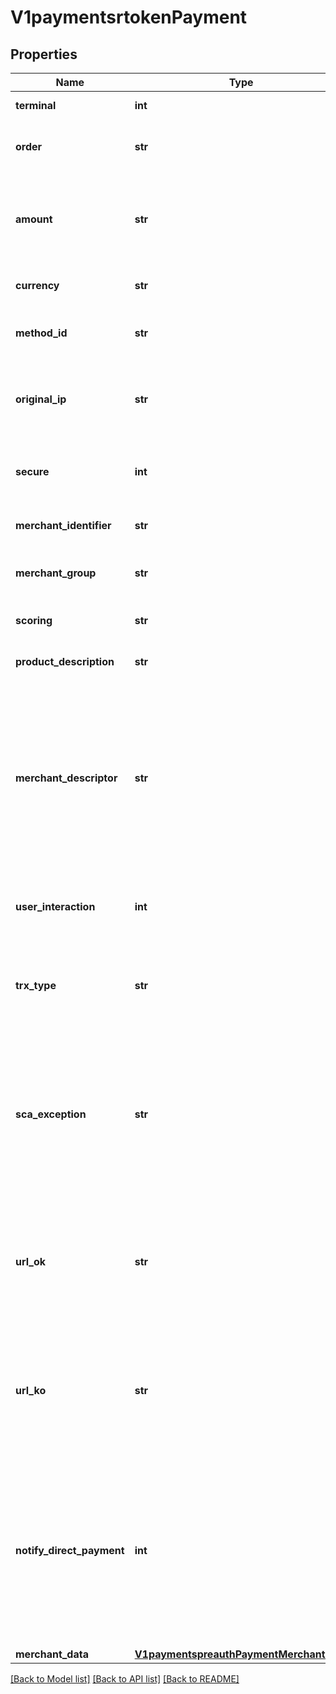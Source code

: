 # V1paymentsrtokenPayment

## Properties
Name | Type | Description | Notes
------------ | ------------- | ------------- | -------------
**terminal** | **int** | Product or terminal Id. | 
**order** | **str** | Unique reference for merchant&#x27;s purchase | 
**amount** | **str** | Amount of the operation in number format. 1.00 EURO &#x3D; 100, 4.50 EUROS &#x3D; 450... | 
**currency** | **str** | Currency of the transaction.  | 
**method_id** | **str** | PAYCOMET payment method ID. 1 is for card. | 
**original_ip** | **str** | IP Address of the customer that initiated the payment transaction | 
**secure** | **int** | 0 or 1. Indicates if the transaction is secure. | 
**merchant_identifier** | **str** | External reference of card | 
**merchant_group** | **str** | Identification of external merchant group | [optional] 
**scoring** | **str** | Risk scoring value from 0 to 100. | [optional] 
**product_description** | **str** | Description of the product sold. | [optional] 
**merchant_descriptor** | **str** | Allows the business to send a text up to 25 characters that will be printed on the customer invoice. Limited to simple characters, no accents or special characters. | [optional] 
**user_interaction** | **int** | Indicates wether the business can interact with the customer | [optional] 
**trx_type** | **str** | Obligatory only if an MIT exception has been selected in scaException | [optional] 
**sca_exception** | **str** | TYPE OF EXCEPTION TO THE SECURE PAYMENT. If not specified, PAYCOMET will try to assign it the most appropriate possible | [optional] 
**url_ok** | **str** | Url where the customer will be redirected after finishing a correct transaction. (Max 255 characters) | [optional] 
**url_ko** | **str** | Url where the customer will be redirected after finishing a failed transaction. (Max 255 characters) | [optional] 
**notify_direct_payment** | **int** | Configurate POST notification of the operation result in frictionless payment (possible values: 1 - force notify, 2 - not notify). It will notify if is not informed | [optional] 
**merchant_data** | [**V1paymentspreauthPaymentMerchantData**](V1paymentspreauthPaymentMerchantData.md) |  | [optional] 

[[Back to Model list]](../README.md#documentation-for-models) [[Back to API list]](../README.md#documentation-for-api-endpoints) [[Back to README]](../README.md)

